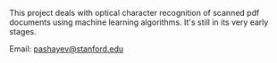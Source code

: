 This project deals with optical character recognition of scanned pdf documents
using machine learning algorithms. It's still in its very early stages.


Email: pashayev@stanford.edu